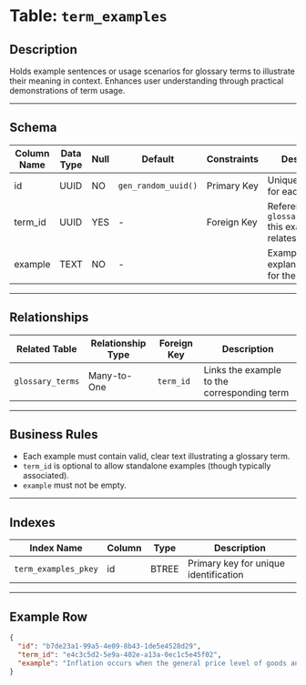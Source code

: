 # Table: `term_examples`

## Description

Holds example sentences or usage scenarios for glossary terms to illustrate their meaning in context. Enhances user understanding through practical demonstrations of term usage.

---

## Schema

| Column Name | Data Type | Null | Default             | Constraints | Description                                                |
| ----------- | --------- | ---- | ------------------- | ----------- | ---------------------------------------------------------- |
| id          | UUID      | NO   | `gen_random_uuid()` | Primary Key | Unique identifier for each example                         |
| term_id     | UUID      | YES  | -                   | Foreign Key | References the `glossary_terms.id` this example relates to |
| example     | TEXT      | NO   | -                   |             | Example usage or explanation text for the term             |

---

## Relationships

| Related Table    | Relationship Type | Foreign Key | Description                                 |
| ---------------- | ----------------- | ----------- | ------------------------------------------- |
| `glossary_terms` | Many-to-One       | `term_id`   | Links the example to the corresponding term |

---

## Business Rules

* Each example must contain valid, clear text illustrating a glossary term.
* `term_id` is optional to allow standalone examples (though typically associated).
* `example` must not be empty.

---

## Indexes

| Index Name           | Column | Type  | Description                           |
| -------------------- | ------ | ----- | ------------------------------------- |
| `term_examples_pkey` | id     | BTREE | Primary key for unique identification |

---

## Example Row

```json
{
  "id": "b7de23a1-99a5-4e09-8b43-1de5e4528d29",
  "term_id": "e4c3c5d2-5e9a-402e-a13a-0ec1c5e45f02",
  "example": "Inflation occurs when the general price level of goods and services rises over time."
}
```